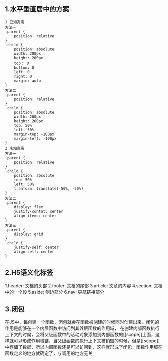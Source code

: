 ## 1.水平垂直居中的方案
```
1 已知宽高
方法一
.parent {
	position: relative
}
.child {
	position: absolute
	width: 200px
	height: 200px
	top： 0
	bottom: 0
	left: 0
	right: 0
	margin: auto
}
方法二
.parent {
	position: relative
}
.child {
	position: absolute
	width: 200px
	height: 200px
	top: 50%
	left: 50%
	margin-top: -100px
	margin-left: -100px
}
2 未知宽高
方法一
.parent {
	position: relative
}
.child {
	position: absolute
	top: 50%
	left: 50%
	tranform: translate(-50%, -50%)
}
方法二
.parent {
	display: flex
	justify-contnt: center
	align-items: center
}
方法三
.parent {
	display: grid
}
.child {
	justify-self: center
	align-self: center
}
```
## 2.H5语义化标签
1.header: 文档的头部
2.footer: 文档的尾部
3.article: 文章的内容
4.section: 文档中的一个段
5.aside: 侧边部分
6.nav: 导航链接部分
## 3.闭包
在JS中，每创建一个函数，闭包就会在函数被创建的时候同时创建出来，闭包的作用是能够在一个内层函数中访问到其外层函数的作用域，
在创建内部函数执行上下文的时候，会将父级函数中的活动对象添加到内部函数的[[scope]]上面，这样就可以形成作用域链，当父级函数的执行上下文被销毁的时候，但是[[scope]]中存储了数据，所以内部函数还是可以访问到，这样就形成了闭包，函数作用域在函数定义的地方就确定了，与调用的地方无关
